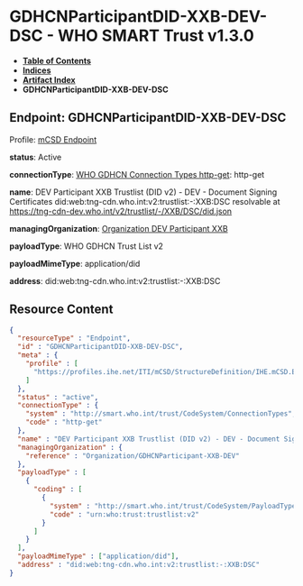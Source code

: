# GDHCNParticipantDID-XXB-DEV-DSC - WHO SMART Trust v1.3.0

* [**Table of Contents**](toc.md)
* [**Indices**](indices.md)
* [**Artifact Index**](artifacts.md)
* **GDHCNParticipantDID-XXB-DEV-DSC**

## Endpoint: GDHCNParticipantDID-XXB-DEV-DSC

Profile: [mCSD Endpoint](https://profiles.ihe.net/ITI/mCSD/4.0.0/StructureDefinition-IHE.mCSD.Endpoint.html)

**status**: Active

**connectionType**: [WHO GDHCN Connection Types http-get](CodeSystem-ConnectionTypes.md#ConnectionTypes-http-get): http-get

**name**: DEV Participant XXB Trustlist (DID v2) - DEV - Document Signing Certificates did:web:tng-cdn.who.int:v2:trustlist:-:XXB:DSC resolvable at https://tng-cdn-dev.who.int/v2/trustlist/-/XXB/DSC/did.json

**managingOrganization**: [Organization DEV Participant XXB](Organization-GDHCNParticipant-XXB-DEV.md)

**payloadType**: WHO GDHCN Trust List v2

**payloadMimeType**: application/did

**address**: did:web:tng-cdn.who.int:v2:trustlist:-:XXB:DSC



## Resource Content

```json
{
  "resourceType" : "Endpoint",
  "id" : "GDHCNParticipantDID-XXB-DEV-DSC",
  "meta" : {
    "profile" : [
      "https://profiles.ihe.net/ITI/mCSD/StructureDefinition/IHE.mCSD.Endpoint"
    ]
  },
  "status" : "active",
  "connectionType" : {
    "system" : "http://smart.who.int/trust/CodeSystem/ConnectionTypes",
    "code" : "http-get"
  },
  "name" : "DEV Participant XXB Trustlist (DID v2) - DEV - Document Signing Certificates\ndid:web:tng-cdn.who.int:v2:trustlist:-:XXB:DSC\nresolvable at https://tng-cdn-dev.who.int/v2/trustlist/-/XXB/DSC/did.json",
  "managingOrganization" : {
    "reference" : "Organization/GDHCNParticipant-XXB-DEV"
  },
  "payloadType" : [
    {
      "coding" : [
        {
          "system" : "http://smart.who.int/trust/CodeSystem/PayloadTypes",
          "code" : "urn:who:trust:trustlist:v2"
        }
      ]
    }
  ],
  "payloadMimeType" : ["application/did"],
  "address" : "did:web:tng-cdn.who.int:v2:trustlist:-:XXB:DSC"
}

```
